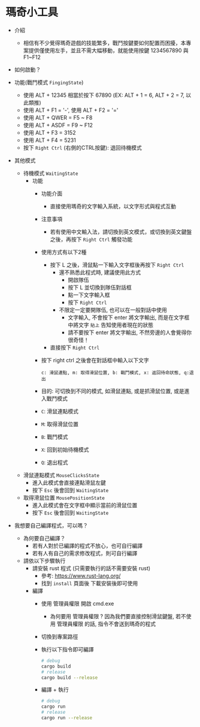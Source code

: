 瑪奇小工具
==========

- 介紹
    - 相信有不少覺得瑪奇遊戲的技能繁多，戰鬥按鍵要如何配置而困擾，本專案提供僅使用左手，並且不需大幅移動，就能使用按鍵 1234567890 與 F1~F12

- 如何啟動？

- 功能(戰鬥模式 `FingingState`)
    - 使用 ALT + 12345 相當於按下 67890 (EX: ALT + 1 = 6, ALT + 2 = 7, 以此類推)
    - 使用 ALT + F1 = '-', 使用 ALT + F2 = '='
    - 使用 ALT + QWER = F5 ~ F8
    - 使用 ALT + ASDF = F9 ~ F12
    - 使用 ALT + F3 = 3152
    - 使用 ALT + F4 = 5231
    - 按下 `Right Ctrl` (右側的CTRL按鍵): 退回待機模式

- 其他模式
    - 待機模式 `WaitingState`
        - 功能
            - 功能介面
                - 直接使用瑪奇的文字輸入系統，以文字形式與程式互動
            - 注意事項
                - 若有使用中文輸入法，請切換到英文模式，或切換到英文鍵盤之後，再按下 `Right Ctrl` 觸發功能
            - 使用方式有以下2種
                - 按下 L 之後，滑鼠點一下輸入文字框後再按下 `Right Ctrl`
                    - 還不熟悉此程式時, 建議使用此方式
                        - 開啟隊伍
                        - 按下 L 並切換到隊伍對話框
                        - 點一下文字輸入框
                        - 按下 `Right Ctrl`
                    - 不限定一定要開隊伍, 也可以在一般對話中使用
                        - 文字輸入, 不會按下 enter 將文字輸出, 而是在文字框中將文字 `貼上` 告知使用者現在的狀態
                        - 請不要按下 enter 將文字輸出, 不然旁邊的人會覺得你很奇怪！
                - 直接按下 `Right Ctrl`
            - 按下 right ctrl 之後會在對話框中輸入以下文字

                ```
                c: 滑鼠連點, m: 取得滑鼠位置, b: 戰鬥模式, x: 返回待命狀態, q:退出
                ```
            
            - 目的: 可切換到不同的模式, 如滑鼠連點, 或是抓滑鼠位置, 或是進入戰鬥模式
            - `C`: 滑鼠連點模式
            - `M`: 取得滑鼠位置
            - `B`: 戰鬥模式
            - `X`: 回到初始待機模式
            - `Q`: 退出程式
    - 滑鼠連點模式 `MouseClicksState`
        - 進入此模式會直接連點滑鼠左鍵
        - 按下 `Esc` 後會回到 `WaitingState`
    - 取得滑鼠位置 `MousePositionState`
        - 進入此模式會在文字框中顯示當前的滑鼠位置
        - 按下 `Esc` 後會回到 `WaitingState`

- 我想要自己編譯程式，可以嗎？
    - 為何要自己編譯？
        - 若有人對於已編譯的程式不放心，也可自行編譯
        - 若有人有自己的需求修改程式，則可自行編譯
    - 請依以下步驟執行
        - 請安裝 rust 程式 (只需要執行的話不需要安裝 rust)
            - 參考: https://www.rust-lang.org/
            - 找到 `install` 頁面後 下載安裝後即可使用
        - 編譯
            - 使用 管理員權限 開啟 cmd.exe
                - 為何要用 管理員權限 ? 因為我們要直接控制滑鼠鍵盤, 若不使用 管理員權限 的話, 指令不會送到瑪奇的程式
            - 切換到專案路徑
            - 執行以下指令即可編譯

                ```bash
                # debug
                cargo build
                # release
                cargo build --release
                ```
            
            - 編譯 + 執行

                ```bash
                # debug
                cargo run
                # release
                cargo run --release
                ```